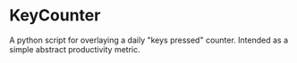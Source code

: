 # KeyCounter
A python script for overlaying a daily "keys pressed" counter. Intended as a simple abstract productivity metric.
